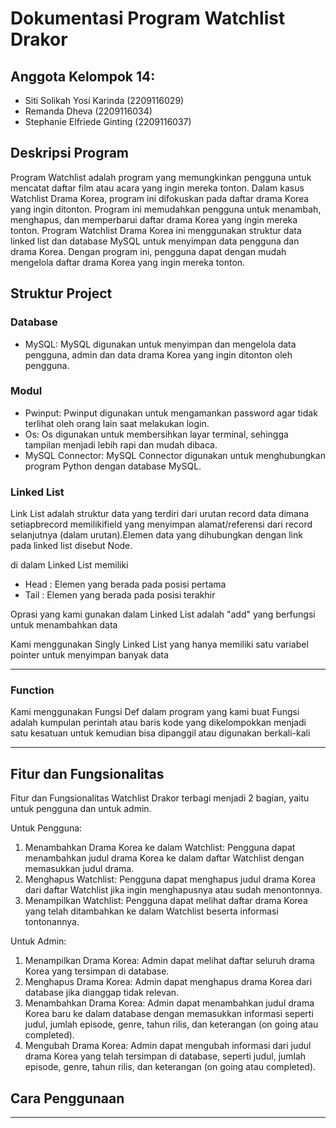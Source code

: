 # Dokumentasi Program Watchlist Drakor
## Anggota Kelompok 14:
- Siti Solikah Yosi Karinda (2209116029)
- Remanda Dheva (2209116034)
- Stephanie Elfriede Ginting (2209116037)


## Deskripsi Program
Program Watchlist adalah program yang memungkinkan pengguna untuk mencatat daftar film atau acara yang ingin mereka tonton. Dalam kasus Watchlist Drama Korea, program ini difokuskan pada daftar drama Korea yang ingin ditonton. Program ini memudahkan pengguna untuk menambah, menghapus, dan memperbarui daftar drama Korea yang ingin mereka tonton. Program Watchlist Drama Korea ini menggunakan struktur data linked list dan database MySQL untuk menyimpan data pengguna dan drama Korea. Dengan program ini, pengguna dapat dengan mudah mengelola daftar drama Korea yang ingin mereka tonton.

## Struktur Project
### Database
- MySQL: MySQL digunakan untuk menyimpan dan mengelola data pengguna, admin dan data drama Korea yang ingin ditonton oleh pengguna. 
### Modul
- Pwinput: Pwinput digunakan untuk mengamankan password agar tidak terlihat oleh orang lain saat melakukan login. 
- Os: Os digunakan untuk membersihkan layar terminal, sehingga tampilan menjadi lebih rapi dan mudah dibaca. 
- MySQL Connector: MySQL Connector digunakan untuk menghubungkan program Python dengan database MySQL. 
### Linked List
Link List adalah struktur data yang terdiri dari urutan record data dimana setiapbrecord memilikifield yang menyimpan alamat/referensi dari record selanjutnya (dalam urutan).Elemen data yang dihubungkan dengan link pada linked list disebut Node.

di dalam Linked List memiliki 
- Head : Elemen yang berada pada posisi pertama 
- Tail : Elemen yang berada pada posisi terakhir 

Oprasi yang kami gunakan dalam Linked List adalah "add" yang berfungsi untuk menambahkan data

Kami menggunakan Singly Linked List yang hanya memiliki satu variabel pointer untuk menyimpan banyak data

---
### Function

Kami menggunakan Fungsi Def dalam program yang kami buat 
Fungsi adalah kumpulan perintah atau baris kode yang dikelompokkan menjadi satu kesatuan untuk kemudian bisa dipanggil atau digunakan berkali-kali 

---


## Fitur dan Fungsionalitas
Fitur dan Fungsionalitas Watchlist Drakor terbagi menjadi 2 bagian, yaitu untuk pengguna dan untuk admin.

Untuk Pengguna:
1. Menambahkan Drama Korea ke dalam Watchlist: Pengguna dapat menambahkan judul drama Korea ke dalam daftar Watchlist dengan memasukkan judul drama.
2. Menghapus Watchlist: Pengguna dapat menghapus judul drama Korea dari daftar Watchlist jika ingin menghapusnya atau sudah menontonnya.
3. Menampilkan Watchlist: Pengguna dapat melihat daftar drama Korea yang telah ditambahkan ke dalam Watchlist beserta informasi tontonannya.

Untuk Admin:
1. Menampilkan Drama Korea: Admin dapat melihat daftar seluruh drama Korea yang tersimpan di database.
2. Menghapus Drama Korea: Admin dapat menghapus drama Korea dari database jika dianggap tidak relevan.
3. Menambahkan Drama Korea: Admin dapat menambahkan judul drama Korea baru ke dalam database dengan memasukkan informasi seperti judul, jumlah episode, genre, tahun rilis, dan keterangan (on going atau completed).
4. Mengubah Drama Korea: Admin dapat mengubah informasi dari judul drama Korea yang telah tersimpan di database, seperti judul, jumlah episode, genre, tahun rilis, dan keterangan (on going atau completed).

## Cara Penggunaan
---
